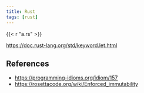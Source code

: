 ```yaml
---
title: Rust
tags: [rust]
---
```


{{< r "a.rs" >}}

<https://doc.rust-lang.org/std/keyword.let.html>

## References

- <https://programming-idioms.org/idiom/157>
- <https://rosettacode.org/wiki/Enforced_immutability>
